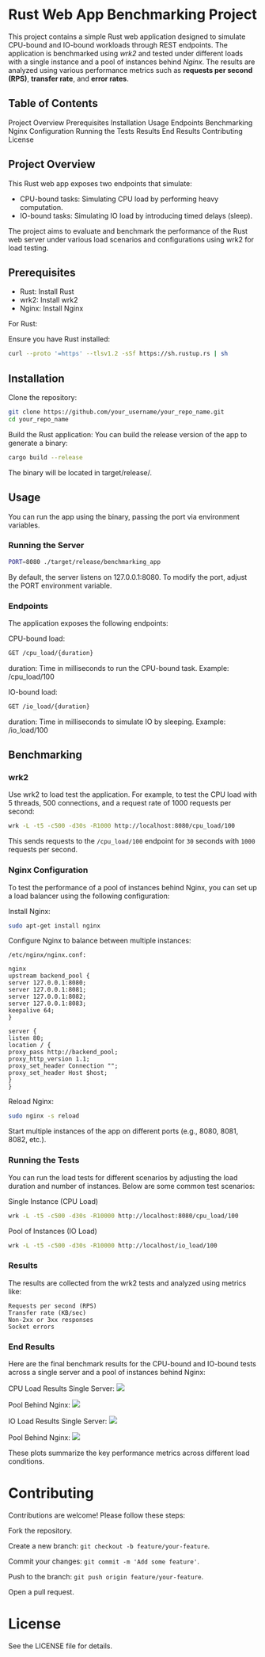 # Rust Web App Benchmarking Project

This project contains a simple Rust web application designed to simulate CPU-bound and IO-bound workloads through REST endpoints. The application is benchmarked using *wrk2* and tested under different loads with a single instance and a pool of instances behind *Nginx*. The results are analyzed using various performance metrics such as **requests per second (RPS)**, **transfer rate**, and **error rates**.

## Table of Contents
Project Overview
Prerequisites
Installation
Usage
Endpoints
Benchmarking
Nginx Configuration
Running the Tests
Results
End Results
Contributing
License

## Project Overview

This Rust web app exposes two endpoints that simulate:

* CPU-bound tasks: Simulating CPU load by performing heavy computation.
* IO-bound tasks: Simulating IO load by introducing timed delays (sleep).

The project aims to evaluate and benchmark the performance of the Rust web server under various load scenarios and configurations using wrk2 for load testing.

## Prerequisites

* Rust: Install Rust
* wrk2: Install wrk2
* Nginx: Install Nginx

For Rust:

Ensure you have Rust installed:

```bash
curl --proto '=https' --tlsv1.2 -sSf https://sh.rustup.rs | sh
```

## Installation

Clone the repository:

```bash
git clone https://github.com/your_username/your_repo_name.git
cd your_repo_name
```

Build the Rust application: You can build the release version of the app to generate a binary:

```bash
cargo build --release
```

The binary will be located in target/release/.

## Usage
You can run the app using the binary, passing the port via environment variables.

### Running the Server
```bash
PORT=8080 ./target/release/benchmarking_app
```

By default, the server listens on 127.0.0.1:8080. To modify the port, adjust the PORT environment variable.

### Endpoints

The application exposes the following endpoints:

CPU-bound load:

```bash
GET /cpu_load/{duration}
```

duration: Time in milliseconds to run the CPU-bound task.
Example: /cpu_load/100

IO-bound load:

```bash
GET /io_load/{duration}
```

duration: Time in milliseconds to simulate IO by sleeping.
Example: /io_load/100

## Benchmarking

### wrk2

Use wrk2 to load test the application. For example, to test the CPU load with 5 threads, 500 connections, and a request rate of 1000 requests per second:

```bash
wrk -L -t5 -c500 -d30s -R1000 http://localhost:8080/cpu_load/100
```

This sends requests to the `/cpu_load/100` endpoint for `30` seconds with `1000` requests per second.

### Nginx Configuration

To test the performance of a pool of instances behind Nginx, you can set up a load balancer using the following configuration:

Install Nginx:

```bash
sudo apt-get install nginx
```

Configure Nginx to balance between multiple instances:

```
/etc/nginx/nginx.conf:

nginx
upstream backend_pool {
server 127.0.0.1:8080;
server 127.0.0.1:8081;
server 127.0.0.1:8082;
server 127.0.0.1:8083;
keepalive 64;
}

server {
listen 80;
location / {
proxy_pass http://backend_pool;
proxy_http_version 1.1;
proxy_set_header Connection "";
proxy_set_header Host $host;
}
}
```

Reload Nginx:

```bash
sudo nginx -s reload
```

Start multiple instances of the app on different ports (e.g., 8080, 8081, 8082, etc.).

### Running the Tests

You can run the load tests for different scenarios by adjusting the load duration and number of instances. Below are some common test scenarios:

Single Instance (CPU Load)
```bash
wrk -L -t5 -c500 -d30s -R10000 http://localhost:8080/cpu_load/100
```
Pool of Instances (IO Load)
```bash
wrk -L -t5 -c500 -d30s -R10000 http://localhost/io_load/100
```
### Results

The results are collected from the wrk2 tests and analyzed using metrics like:

```
Requests per second (RPS)
Transfer rate (KB/sec)
Non-2xx or 3xx responses
Socket errors
```

### End Results

Here are the final benchmark results for the CPU-bound and IO-bound tests across a single server and a pool of instances behind Nginx:

CPU Load Results
Single Server:
![](assets/single_instance_no_threading_cpu.png)

Pool Behind Nginx:
![](assets/poll_no_threading_cpu.png)

IO Load Results
Single Server:
![](assets/single_instance_no_threading_io.png)

Pool Behind Nginx:
![](assets/pool_no_threading_io.png)

These plots summarize the key performance metrics across different load conditions.

# Contributing

Contributions are welcome! Please follow these steps:

Fork the repository.

Create a new branch: `git checkout -b feature/your-feature`.

Commit your changes: `git commit -m 'Add some feature'`.

Push to the branch: `git push origin feature/your-feature`.

Open a pull request.

# License

See the LICENSE file for details.